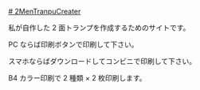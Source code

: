 [# 2MenTranpuCreater](https://uni928.github.io/2MenTranpuCreater/)

私が自作した 2 面トランプを作成するためのサイトです。

PC ならば印刷ボタンで印刷して下さい。

スマホならばダウンロードしてコンビニで印刷して下さい。

B4 カラー印刷で 2 種類 × 2 枚印刷します。
